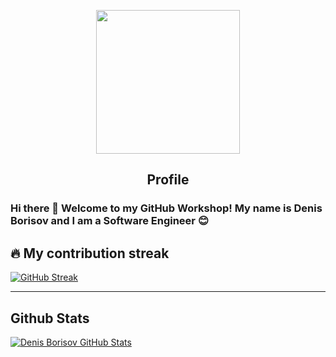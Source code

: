 <p align="center">
 <img align='center' src="https://media.giphy.com/media/M9gbBd9nbDrOTu1Mqx/giphy.gif" width="230">
 <h2 align="center">Profile</h2>
</p>

### Hi there 👋 Welcome to my GitHub Workshop! My name is Denis Borisov and I am a Software Engineer 😊

## 🔥 My contribution streak

[![GitHub Streak](https://github-readme-streak-stats.herokuapp.com?user=denisborisov)](https://git.io/streak-stats)
<hr>

## Github Stats
  [![Denis Borisov GitHub Stats](https://github-readme-stats.vercel.app/api?username=denisborisov&show_icons=true&count_private=true)](https://github.com/denisborisov)

